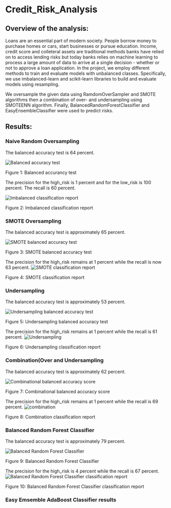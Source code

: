 # Credit_Risk_Analysis

## Overview of the analysis:

Loans are an essential part of modern society. People borrow money to purchase homes or cars, start businesses or pursue education. Income, credit score and colleteral assets are traditional methods banks have relied on to access lending risks but today banks relies on machine learning to process a large amount of data to arrive at a single decision - whether or not to approve a loan application. In the project, we employ different methods to train and evaluate models with unbalanced classes. Specifically, we use imbalanced-learn and scikit-learn libraries to build and evaluate models using resampling.

We oversample the given data using RamdomOverSampler and SMOTE algorithms then a combination of over- and undersampling using SMOTEENN algorithm. Finally, BalancedRandomForestClassifier and EasyEnsembleClassifier were used to predict risks.

## Results:

### Naive Random Oversampling

The balanced accuracy test is 64 percent.

![Balanced accuracy test](https://user-images.githubusercontent.com/91093413/151721515-ad0eb385-a502-4337-a775-f9f03ece030a.png)

Figure 1: Balanced accurancy test


The precision for the high_risk is 1 percent and for the low_risk is 100 percent. The recall is 60 percent.

![Imbalanced classification report](https://user-images.githubusercontent.com/91093413/151721623-21802718-5e54-486c-b2ed-029dbdb0a97c.png)

Figure 2: Imbalanced classification report


### SMOTE Oversampling

The balanced accuracy test is approximately 65 percent.

![SMOTE balanced accuracy test](https://user-images.githubusercontent.com/91093413/151722029-ba20d393-ce29-40f0-9d25-974b4c03ef55.png)

Figure 3: SMOTE balanced accuracy test

The precision for the high_risk remains at 1 percent while the recall is now 63 percent.
![SMOTE classification report](https://user-images.githubusercontent.com/91093413/151721924-06dd7c47-094f-4528-b155-297c8b7aef90.png)

Figure 4: SMOTE classification report

### Undersampling

The balanced accuracy test is approximately 53 percent.

![Undersampling balanced accuracy test](https://user-images.githubusercontent.com/91093413/151722153-7965848c-6bbc-4176-bf4c-0d6f5db4c740.png)

Figure 5: Undersampling balanced accuracy test

The precision for the high_risk remains at 1 percent while the recall is 61 percent.
![Undersampling](https://user-images.githubusercontent.com/91093413/151722209-9cdbf6c8-4e9e-4373-85fe-08b2efbe2c6d.png)

Figure 6: Undersampling classification report


### Combination(Over and Undersampling

The balanced accuracy test is approximately 62 percent.

![Combinational balanced accuracy score](https://user-images.githubusercontent.com/91093413/151722366-58ec595f-e9fb-4f90-a72f-946cf2084c23.png)

Figure 7: Combinational balanced accuracy score

The precision for the high_risk remains at 1 percent while the recall is 69 percent.
![combination](https://user-images.githubusercontent.com/91093413/151722424-a9d3cf37-1b1a-48bd-9e1d-ab7f093bcb6d.png)

Figure 8: Combination classification report


### Balanced Random Forest Classifier

The balanced accuracy test is approximately 79 percent.

![Balanced Random Forest Classifier](https://user-images.githubusercontent.com/91093413/151722772-3b847f51-2513-40c4-8d25-3463b6b5bd17.png)

Figure 9: Balanced Random Forest Classifier

The precision for the high_risk  is 4 percent while the recall is 67 percent.
![Balanced Random Forest Classifier classification report](https://user-images.githubusercontent.com/91093413/151722840-82ad40f8-29e1-499a-9ba7-cfee6ad87317.png)

Figure 10: Balanced Random Forest Classifier classification report


### Easy Emsemble AdaBoost Classifier results
